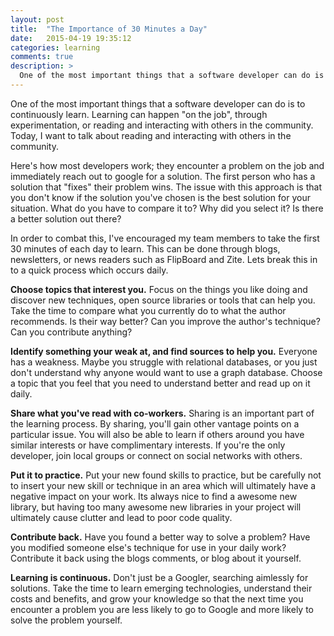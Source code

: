 ```yaml
---
layout: post
title:  "The Importance of 30 Minutes a Day"
date:   2015-04-19 19:35:12
categories: learning
comments: true
description: >
  One of the most important things that a software developer can do is to continuously learn.
---
```


One of the most important things that a software developer can do is to continuously
learn. Learning can happen "on the job", through experimentation, or reading and
interacting with others in the community. Today, I want to talk about reading and
interacting with others in the community.

Here's how most developers work; they encounter a problem on the job and immediately
reach out to google for a solution. The first person who
has a solution that "fixes" their problem wins. The issue with this approach is
that you don't know if the solution you've chosen is the best solution for your situation.
What do you have to compare it to? Why did you select it? Is there a better
solution out there?

In order to combat this, I've encouraged my team members to take the first 30
minutes of each day to learn. This can be done through blogs, newsletters, or news
readers such as FlipBoard and Zite. Lets break this in to a quick process which
occurs daily.

**Choose topics that interest you.** Focus on the things you like doing and discover
new techniques, open source libraries or tools that can help you. Take the time to
compare what you currently do to what the author recommends. Is their way better?
Can you improve the author's technique? Can you contribute anything?

**Identify something your weak at, and find sources to help you.** Everyone has a
weakness. Maybe you struggle with relational databases, or you just don't understand
why anyone would want to use a graph database. Choose a topic that you feel that you
need to understand better and read up on it daily.

**Share what you've read with co-workers.** Sharing is an important part of the learning
process. By sharing, you'll gain other vantage points on a particular issue. You will
 also be able to learn if others around you have similar interests or have complimentary
 interests. If you're the only developer, join local groups or connect on social networks
 with others.

 **Put it to practice.** Put your new found skills to practice, but be carefully not to
insert your new skill or technique in an area which will ultimately have a negative
impact on your work. Its always nice to find a awesome new library, but having too
many awesome new libraries in your project will ultimately cause clutter and lead to
poor code quality.

**Contribute back.** Have you found a better way to solve a problem? Have you modified
someone else's technique for use in your daily work? Contribute it back using the
blogs comments, or blog about it yourself.

**Learning is continuous.** Don't just be a Googler, searching aimlessly for solutions.
Take the time to learn emerging technologies, understand their costs and benefits, and
grow your knowledge so that the next time you encounter a problem you are less likely to
go to Google and more likely to solve the problem yourself.

